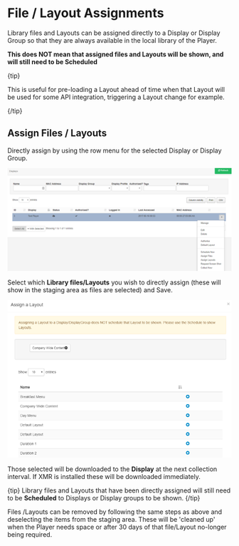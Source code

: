 <!--toc=displays-->
# File / Layout Assignments

Library files and Layouts can be assigned directly to a Display or Display Group so that they are always available in the local library of the Player.

**This does NOT mean that assigned files and Layouts will be shown, and will still need to be Scheduled**

{tip}

This is useful for pre-loading a Layout ahead of time when that Layout will be used for some API integration, triggering a Layout change for example.

{/tip}

## Assign Files / Layouts

Directly assign by using the row menu for the selected Display or Display Group.

![Displays Assign Menu](img/displays_assign_menu.png)





Select which **Library files/Layouts** you wish to directly assign (these will show in the staging area as files are selected) and Save.



![Displays Assign Items](img/displays_assign_items.png)

Those selected will be downloaded to the **Display** at the next collection interval. If XMR is installed these will be downloaded immediately.

{tip}
Library files and Layouts that have been directly assigned will still need to be **Scheduled** to Displays or Display groups to be shown.
{/tip}



Files /Layouts can be removed by following the same steps as above and deselecting the items from the staging area.  These will be 'cleaned up' when the Player needs space or after 30 days of that file/Layout no-longer being required. 